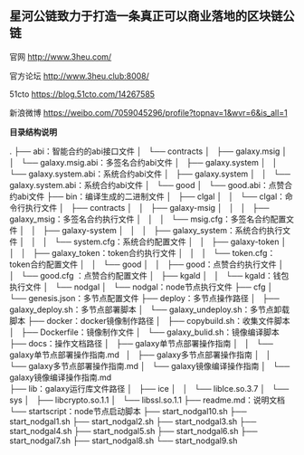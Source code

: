 ## 星河公链致力于打造一条真正可以商业落地的区块链公链


官网 http://www.3heu.com/ 

官方论坛 http://www.3heu.club:8008/

51cto https://blog.51cto.com/14267585 

新浪微博 https://weibo.com/7059045296/profile?topnav=1&wvr=6&is_all=1 


**目录结构说明**

.
├── abi：智能合约的abi接口文件
│   └── contracts
│       ├── galaxy.msig 
│       │   └── galaxy.msig.abi：多签名合约abi文件 
│       ├── galaxy.system
│       │   └── galaxy.system.abi：系统合约abi文件
│       ├── galaxy.system
│       │   └── galaxy.system.abi：系统合约abi文件
│       └── good
│           └── good.abi：点赞合约abi文件
├── bin：编译生成的二进制文件
│   ├── clgal
│   │   └── clgal：命令行执行文件 
│   ├── contracts
│   │   ├── galaxy-msig
│   │   │   ├── galaxy_msig：多签名合约执行文件 
│   │   │   └── msig.cfg：多签名合约配置文件
│   │   ├── galaxy-system
│   │   │   ├── galaxy_system：系统合约执行文件 
│   │   │   └── system.cfg：系统合约配置文件
│   │   ├── galaxy-token
│   │   │   ├── galaxy_token：token合约执行文件 
│   │   │   └── token.cfg：token合约配置文件
│   │   └── good
│   │       ├── good：点赞合约执行文件
│   │       └── good.cfg ：点赞合约配置文件
│   ├── kgald
│   │   └── kgald：钱包执行文件
│   └── nodgal
│       └── nodgal：node节点执行文件
├── cfg
│   └── genesis.json：多节点配置文件
├── deploy：多节点操作路径
│   ├── galaxy_deploy.sh：多节点部署脚本
│   └── galaxy_undeploy.sh：多节点卸载脚本
├── docker：docker镜像制作路径
│   ├── copybuild.sh：收集文件脚本  
│   ├── Dockerfile：镜像制作文件
│   └── galaxy_bulid.sh：镜像编译脚本
├── docs：操作文档路径
│   ├── galaxy单节点部署操作指南
│   │   └── galaxy单节点部署操作指南.md   
│   ├── galaxy多节点部署操作指南
│   │   └── galaxy多节点部署操作指南.md
│   └── galaxy镜像编译操作指南
│       └── galaxy镜像编译操作指南.md  
├── lib：galaxy运行库文件路径
│   ├── ice
│   │   └── libIce.so.3.7
│   └── sys
│       ├── libcrypto.so.1.1
│       └── libssl.so.1.1
├── readme.md：说明文档
└── startscript：node节点启动脚本 
    ├── start_nodgal10.sh
    ├── start_nodgal1.sh
    ├── start_nodgal2.sh
    ├── start_nodgal3.sh
    ├── start_nodgal4.sh
    ├── start_nodgal5.sh
    ├── start_nodgal6.sh
    ├── start_nodgal7.sh
    ├── start_nodgal8.sh
    └── start_nodgal9.sh

